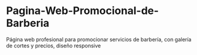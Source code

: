 # Pagina-Web-Promocional-de-Barberia
Página web profesional para promocionar servicios de barbería, con galería de cortes y precios, diseño responsive

